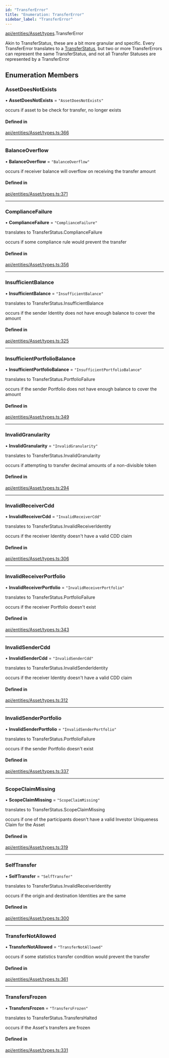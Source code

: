 ```yaml
---
id: "TransferError"
title: "Enumeration: TransferError"
sidebar_label: "TransferError"
---
```


[api/entities/Asset/types](../../../../../../modules/API/Entities/Asset/Types/Types.md).TransferError

Akin to TransferStatus, these are a bit more granular and specific. Every TransferError translates to
  a [TransferStatus](../TransferStatus/TransferStatus.md), but two or more TransferErrors can represent the same TransferStatus, and
  not all Transfer Statuses are represented by a TransferError

## Enumeration Members

### AssetDoesNotExists

• **AssetDoesNotExists** = ``"AssetDoesNotExists"``

occurs if asset to be check for transfer, no longer exists

#### Defined in

[api/entities/Asset/types.ts:366](https://github.com/PolymeshAssociation/polymesh-sdk/blob/3cc570ade/src/api/entities/Asset/types.ts#L366)

___

### BalanceOverflow

• **BalanceOverflow** = ``"BalanceOverflow"``

occurs if receiver balance will overflow on receiving the transfer amount

#### Defined in

[api/entities/Asset/types.ts:371](https://github.com/PolymeshAssociation/polymesh-sdk/blob/3cc570ade/src/api/entities/Asset/types.ts#L371)

___

### ComplianceFailure

• **ComplianceFailure** = ``"ComplianceFailure"``

translates to TransferStatus.ComplianceFailure

occurs if some compliance rule would prevent the transfer

#### Defined in

[api/entities/Asset/types.ts:356](https://github.com/PolymeshAssociation/polymesh-sdk/blob/3cc570ade/src/api/entities/Asset/types.ts#L356)

___

### InsufficientBalance

• **InsufficientBalance** = ``"InsufficientBalance"``

translates to TransferStatus.InsufficientBalance

occurs if the sender Identity does not have enough balance to cover the amount

#### Defined in

[api/entities/Asset/types.ts:325](https://github.com/PolymeshAssociation/polymesh-sdk/blob/3cc570ade/src/api/entities/Asset/types.ts#L325)

___

### InsufficientPortfolioBalance

• **InsufficientPortfolioBalance** = ``"InsufficientPortfolioBalance"``

translates to TransferStatus.PortfolioFailure

occurs if the sender Portfolio does not have enough balance to cover the amount

#### Defined in

[api/entities/Asset/types.ts:349](https://github.com/PolymeshAssociation/polymesh-sdk/blob/3cc570ade/src/api/entities/Asset/types.ts#L349)

___

### InvalidGranularity

• **InvalidGranularity** = ``"InvalidGranularity"``

translates to TransferStatus.InvalidGranularity

occurs if attempting to transfer decimal amounts of a non-divisible token

#### Defined in

[api/entities/Asset/types.ts:294](https://github.com/PolymeshAssociation/polymesh-sdk/blob/3cc570ade/src/api/entities/Asset/types.ts#L294)

___

### InvalidReceiverCdd

• **InvalidReceiverCdd** = ``"InvalidReceiverCdd"``

translates to TransferStatus.InvalidReceiverIdentity

occurs if the receiver Identity doesn't have a valid CDD claim

#### Defined in

[api/entities/Asset/types.ts:306](https://github.com/PolymeshAssociation/polymesh-sdk/blob/3cc570ade/src/api/entities/Asset/types.ts#L306)

___

### InvalidReceiverPortfolio

• **InvalidReceiverPortfolio** = ``"InvalidReceiverPortfolio"``

translates to TransferStatus.PortfolioFailure

occurs if the receiver Portfolio doesn't exist

#### Defined in

[api/entities/Asset/types.ts:343](https://github.com/PolymeshAssociation/polymesh-sdk/blob/3cc570ade/src/api/entities/Asset/types.ts#L343)

___

### InvalidSenderCdd

• **InvalidSenderCdd** = ``"InvalidSenderCdd"``

translates to TransferStatus.InvalidSenderIdentity

occurs if the receiver Identity doesn't have a valid CDD claim

#### Defined in

[api/entities/Asset/types.ts:312](https://github.com/PolymeshAssociation/polymesh-sdk/blob/3cc570ade/src/api/entities/Asset/types.ts#L312)

___

### InvalidSenderPortfolio

• **InvalidSenderPortfolio** = ``"InvalidSenderPortfolio"``

translates to TransferStatus.PortfolioFailure

occurs if the sender Portfolio doesn't exist

#### Defined in

[api/entities/Asset/types.ts:337](https://github.com/PolymeshAssociation/polymesh-sdk/blob/3cc570ade/src/api/entities/Asset/types.ts#L337)

___

### ScopeClaimMissing

• **ScopeClaimMissing** = ``"ScopeClaimMissing"``

translates to TransferStatus.ScopeClaimMissing

occurs if one of the participants doesn't have a valid Investor Uniqueness Claim for
  the Asset

#### Defined in

[api/entities/Asset/types.ts:319](https://github.com/PolymeshAssociation/polymesh-sdk/blob/3cc570ade/src/api/entities/Asset/types.ts#L319)

___

### SelfTransfer

• **SelfTransfer** = ``"SelfTransfer"``

translates to TransferStatus.InvalidReceiverIdentity

occurs if the origin and destination Identities are the same

#### Defined in

[api/entities/Asset/types.ts:300](https://github.com/PolymeshAssociation/polymesh-sdk/blob/3cc570ade/src/api/entities/Asset/types.ts#L300)

___

### TransferNotAllowed

• **TransferNotAllowed** = ``"TransferNotAllowed"``

occurs if some statistics transfer condition would prevent the transfer

#### Defined in

[api/entities/Asset/types.ts:361](https://github.com/PolymeshAssociation/polymesh-sdk/blob/3cc570ade/src/api/entities/Asset/types.ts#L361)

___

### TransfersFrozen

• **TransfersFrozen** = ``"TransfersFrozen"``

translates to TransferStatus.TransfersHalted

occurs if the Asset's transfers are frozen

#### Defined in

[api/entities/Asset/types.ts:331](https://github.com/PolymeshAssociation/polymesh-sdk/blob/3cc570ade/src/api/entities/Asset/types.ts#L331)
